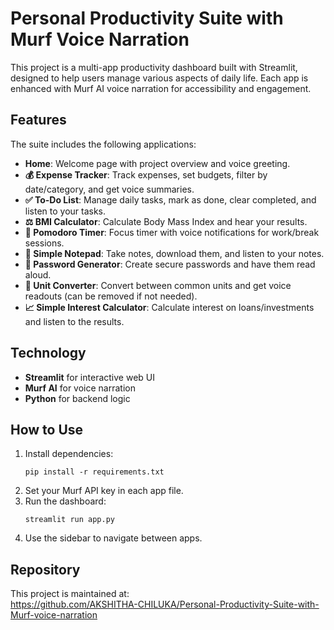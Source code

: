 # Personal Productivity Suite with Murf Voice Narration

This project is a multi-app productivity dashboard built with Streamlit, designed to help users manage various aspects of daily life. Each app is enhanced with Murf AI voice narration for accessibility and engagement.

## Features

The suite includes the following applications:
- **Home**: Welcome page with project overview and voice greeting.
- **💰 Expense Tracker**: Track expenses, set budgets, filter by date/category, and get voice summaries.
- **✅ To-Do List**: Manage daily tasks, mark as done, clear completed, and listen to your tasks.
- **⚖️ BMI Calculator**: Calculate Body Mass Index and hear your results.
- **🍅 Pomodoro Timer**: Focus timer with voice notifications for work/break sessions.
- **📝 Simple Notepad**: Take notes, download them, and listen to your notes.
- **🔐 Password Generator**: Create secure passwords and have them read aloud.
- **📏 Unit Converter**: Convert between common units and get voice readouts (can be removed if not needed).
- **📈 Simple Interest Calculator**: Calculate interest on loans/investments and listen to the results.

## Technology

- **Streamlit** for interactive web UI
- **Murf AI** for voice narration
- **Python** for backend logic

## How to Use

1. Install dependencies:
    ```
    pip install -r requirements.txt
    ```
2. Set your Murf API key in each app file.
3. Run the dashboard:
    ```
    streamlit run app.py
    ```
4. Use the sidebar to navigate between apps.

## Repository

This project is maintained at:  
https://github.com/AKSHITHA-CHILUKA/Personal-Productivity-Suite-with-Murf-voice-narration
